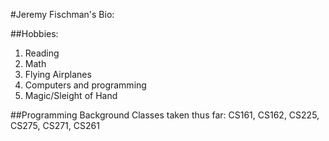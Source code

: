 #Jeremy Fischman's Bio:

##Hobbies:
1. Reading
2. Math
3. Flying Airplanes
4. Computers and programming
5. Magic/Sleight of Hand

##Programming Background
Classes taken thus far: CS161, CS162, CS225, CS275, CS271, CS261